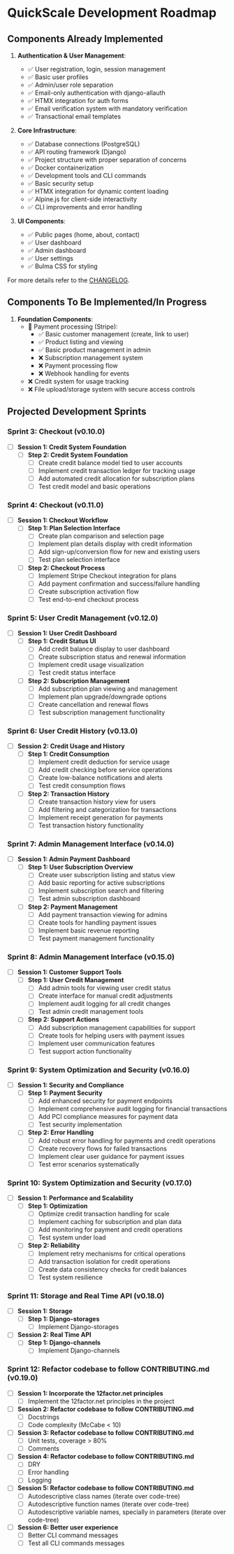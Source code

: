 # QuickScale Development Roadmap

## Components Already Implemented

1. **Authentication & User Management**:
   - ✅ User registration, login, session management
   - ✅ Basic user profiles
   - ✅ Admin/user role separation
   - ✅ Email-only authentication with django-allauth
   - ✅ HTMX integration for auth forms
   - ✅ Email verification system with mandatory verification
   - ✅ Transactional email templates

2. **Core Infrastructure**:
   - ✅ Database connections (PostgreSQL)
   - ✅ API routing framework (Django)
   - ✅ Project structure with proper separation of concerns
   - ✅ Docker containerization
   - ✅ Development tools and CLI commands
   - ✅ Basic security setup
   - ✅ HTMX integration for dynamic content loading
   - ✅ Alpine.js for client-side interactivity
   - ✅ CLI improvements and error handling

3. **UI Components**:
   - ✅ Public pages (home, about, contact)
   - ✅ User dashboard
   - ✅ Admin dashboard
   - ✅ User settings
   - ✅ Bulma CSS for styling

For more details refer to the [CHANGELOG](CHANGELOG.md).

## Components To Be Implemented/In Progress

1. **Foundation Components**:
   - 🔄 Payment processing (Stripe):
     - ✅ Basic customer management (create, link to user)
     - ✅ Product listing and viewing
     - ✅ Basic product management in admin
     - ❌ Subscription management system
     - ❌ Payment processing flow
     - ❌ Webhook handling for events
   - ❌ Credit system for usage tracking
   - ❌ File upload/storage system with secure access controls

## Projected Development Sprints

### Sprint 3: Checkout (v0.10.0)
- [ ] **Session 1: Credit System Foundation**
  - [ ] **Step 2: Credit System Foundation**
    - [ ] Create credit balance model tied to user accounts
    - [ ] Implement credit transaction ledger for tracking usage
    - [ ] Add automated credit allocation for subscription plans
    - [ ] Test credit model and basic operations

### Sprint 4: Checkout (v0.11.0)
- [ ] **Session 1: Checkout Workflow**
  - [ ] **Step 1: Plan Selection Interface**
    - [ ] Create plan comparison and selection page
    - [ ] Implement plan details display with credit information
    - [ ] Add sign-up/conversion flow for new and existing users
    - [ ] Test plan selection interface
  - [ ] **Step 2: Checkout Process**
    - [ ] Implement Stripe Checkout integration for plans
    - [ ] Add payment confirmation and success/failure handling
    - [ ] Create subscription activation flow
    - [ ] Test end-to-end checkout process

### Sprint 5: User Credit Management (v0.12.0)
- [ ] **Session 1: User Credit Dashboard**
  - [ ] **Step 1: Credit Status UI**
    - [ ] Add credit balance display to user dashboard
    - [ ] Create subscription status and renewal information
    - [ ] Implement credit usage visualization
    - [ ] Test credit status interface
  - [ ] **Step 2: Subscription Management**
    - [ ] Add subscription plan viewing and management
    - [ ] Implement plan upgrade/downgrade options
    - [ ] Create cancellation and renewal flows
    - [ ] Test subscription management functionality

### Sprint 6: User Credit History (v0.13.0)
- [ ] **Session 2: Credit Usage and History**
  - [ ] **Step 1: Credit Consumption**
    - [ ] Implement credit deduction for service usage
    - [ ] Add credit checking before service operations
    - [ ] Create low-balance notifications and alerts
    - [ ] Test credit consumption flows
  - [ ] **Step 2: Transaction History**
    - [ ] Create transaction history view for users
    - [ ] Add filtering and categorization for transactions
    - [ ] Implement receipt generation for payments
    - [ ] Test transaction history functionality

### Sprint 7: Admin Management Interface (v0.14.0)
- [ ] **Session 1: Admin Payment Dashboard**
  - [ ] **Step 1: User Subscription Overview**
    - [ ] Create user subscription listing and status view
    - [ ] Add basic reporting for active subscriptions
    - [ ] Implement subscription search and filtering
    - [ ] Test admin subscription dashboard
  - [ ] **Step 2: Payment Management**
    - [ ] Add payment transaction viewing for admins
    - [ ] Create tools for handling payment issues
    - [ ] Implement basic revenue reporting
    - [ ] Test payment management functionality

### Sprint 8: Admin Management Interface (v0.15.0)
- [ ] **Session 1: Customer Support Tools**
  - [ ] **Step 1: User Credit Management**
    - [ ] Add admin tools for viewing user credit status
    - [ ] Create interface for manual credit adjustments
    - [ ] Implement audit logging for all credit changes
    - [ ] Test admin credit management tools
  - [ ] **Step 2: Support Actions**
    - [ ] Add subscription management capabilities for support
    - [ ] Create tools for helping users with payment issues
    - [ ] Implement user communication features
    - [ ] Test support action functionality

### Sprint 9: System Optimization and Security (v0.16.0)
- [ ] **Session 1: Security and Compliance**
  - [ ] **Step 1: Payment Security**
    - [ ] Add enhanced security for payment endpoints
    - [ ] Implement comprehensive audit logging for financial transactions
    - [ ] Add PCI compliance measures for payment data
    - [ ] Test security implementation
  - [ ] **Step 2: Error Handling**
    - [ ] Add robust error handling for payments and credit operations
    - [ ] Create recovery flows for failed transactions
    - [ ] Implement clear user guidance for payment issues
    - [ ] Test error scenarios systematically

### Sprint 10: System Optimization and Security (v0.17.0)
- [ ] **Session 1: Performance and Scalability**
  - [ ] **Step 1: Optimization**
    - [ ] Optimize credit transaction handling for scale
    - [ ] Implement caching for subscription and plan data
    - [ ] Add monitoring for payment and credit operations
    - [ ] Test system under load
  - [ ] **Step 2: Reliability**
    - [ ] Implement retry mechanisms for critical operations
    - [ ] Add transaction isolation for credit operations
    - [ ] Create data consistency checks for credit balances
    - [ ] Test system resilience

### Sprint 11: Storage and Real Time API (v0.18.0)
- [ ] **Session 1: Storage**
  - [ ] **Step 1: Django-storages**
    - [ ] Implement Django-storages
- [ ] **Session 2: Real Time API**
  - [ ] **Step 1: Django-channels**
    - [ ] Implement Django-channels

### Sprint 12: Refactor codebase to follow CONTRIBUTING.md (v0.19.0)
- [ ] **Session 1: Incorporate the 12factor.net principles**
  - [ ] Implement the 12factor.net principles in the project
- [ ] **Session 2: Refactor codebase to follow CONTRIBUTING.md**
  - [ ] Docstrings
  - [ ] Code complexity (McCabe < 10)
- [ ] **Session 3: Refactor codebase to follow CONTRIBUTING.md**
  - [ ] Unit tests, coverage > 80%
  - [ ] Comments
- [ ] **Session 4: Refactor codebase to follow CONTRIBUTING.md**
  - [ ] DRY
  - [ ] Error handling
  - [ ] Logging
- [ ] **Session 5: Refactor codebase to follow CONTRIBUTING.md**
  - [ ] Autodescriptive class names (iterate over code-tree)
  - [ ] Autodescriptive function names (iterate over code-tree)
  - [ ] Autodescriptive variable names, specially in parameters (iterate over code-tree)
- [ ] **Session 6: Better user experience**
  - [ ] Better CLI command messages
  - [ ] Test all CLI commands messages
